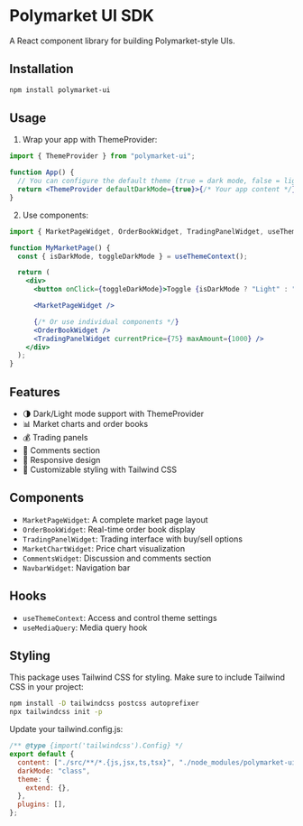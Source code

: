 # Polymarket UI SDK

A React component library for building Polymarket-style UIs.

## Installation

```bash
npm install polymarket-ui
```

## Usage

1. Wrap your app with ThemeProvider:

```jsx
import { ThemeProvider } from "polymarket-ui";

function App() {
  // You can configure the default theme (true = dark mode, false = light mode)
  return <ThemeProvider defaultDarkMode={true}>{/* Your app content */}</ThemeProvider>;
}
```

2. Use components:

```jsx
import { MarketPageWidget, OrderBookWidget, TradingPanelWidget, useThemeContext } from "polymarket-ui";

function MyMarketPage() {
  const { isDarkMode, toggleDarkMode } = useThemeContext();

  return (
    <div>
      <button onClick={toggleDarkMode}>Toggle {isDarkMode ? "Light" : "Dark"} Mode</button>

      <MarketPageWidget />

      {/* Or use individual components */}
      <OrderBookWidget />
      <TradingPanelWidget currentPrice={75} maxAmount={1000} />
    </div>
  );
}
```

## Features

- 🌗 Dark/Light mode support with ThemeProvider
- 📊 Market charts and order books
- 💰 Trading panels
- 💬 Comments section
- 📱 Responsive design
- 🎨 Customizable styling with Tailwind CSS

## Components

- `MarketPageWidget`: A complete market page layout
- `OrderBookWidget`: Real-time order book display
- `TradingPanelWidget`: Trading interface with buy/sell options
- `MarketChartWidget`: Price chart visualization
- `CommentsWidget`: Discussion and comments section
- `NavbarWidget`: Navigation bar

## Hooks

- `useThemeContext`: Access and control theme settings
- `useMediaQuery`: Media query hook

## Styling

This package uses Tailwind CSS for styling. Make sure to include Tailwind CSS in your project:

```bash
npm install -D tailwindcss postcss autoprefixer
npx tailwindcss init -p
```

Update your tailwind.config.js:

```js
/** @type {import('tailwindcss').Config} */
export default {
  content: ["./src/**/*.{js,jsx,ts,tsx}", "./node_modules/polymarket-ui/**/*.{js,jsx,ts,tsx}"],
  darkMode: "class",
  theme: {
    extend: {},
  },
  plugins: [],
};
```
